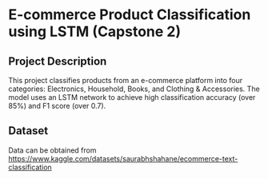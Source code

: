 # E-commerce Product Classification using LSTM (Capstone 2)

## Project Description
This project classifies products from an e-commerce platform into four categories: Electronics, Household, Books, and Clothing & Accessories.
The model uses an LSTM network to achieve high classification accuracy (over 85%) and F1 score (over 0.7).

## Dataset
Data can be obtained from https://www.kaggle.com/datasets/saurabhshahane/ecommerce-text-classification

